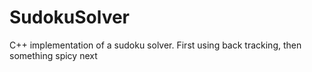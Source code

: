# SudokuSolver
C++ implementation of a sudoku solver. First using back tracking, then something spicy next
